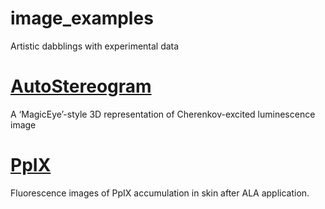 # image_examples
Artistic dabblings with experimental data


# [AutoStereogram](AutoStereogram/2017_11%20MagicEye%20Example.ipynb)
A ‘MagicEye’-style 3D representation of Cherenkov-excited luminescence image


# [PpIX](PpIX/ALA%20Skin.ipynb)
Fluorescence images of PpIX accumulation in skin after ALA application.
